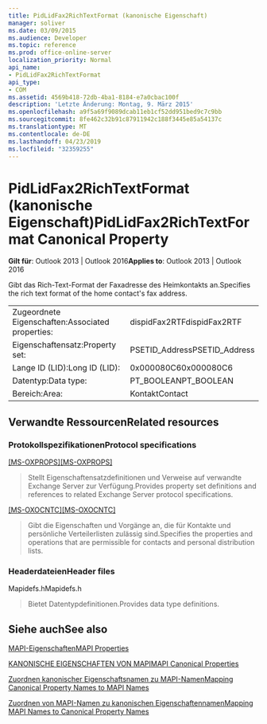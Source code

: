 ```yaml
---
title: PidLidFax2RichTextFormat (kanonische Eigenschaft)
manager: soliver
ms.date: 03/09/2015
ms.audience: Developer
ms.topic: reference
ms.prod: office-online-server
localization_priority: Normal
api_name:
- PidLidFax2RichTextFormat
api_type:
- COM
ms.assetid: 4569b418-72db-4ba1-8184-e7a0cbac100f
description: 'Letzte Änderung: Montag, 9. März 2015'
ms.openlocfilehash: a9f5a69f9089dcab11eb1cf52dd951bed9c7c9bb
ms.sourcegitcommit: 8fe462c32b91c87911942c188f3445e85a54137c
ms.translationtype: MT
ms.contentlocale: de-DE
ms.lasthandoff: 04/23/2019
ms.locfileid: "32359255"
---
```

# <a name="pidlidfax2richtextformat-canonical-property"></a><span data-ttu-id="5aa05-103">PidLidFax2RichTextFormat (kanonische Eigenschaft)</span><span class="sxs-lookup"><span data-stu-id="5aa05-103">PidLidFax2RichTextFormat Canonical Property</span></span>

  
  
<span data-ttu-id="5aa05-104">**Gilt für**: Outlook 2013 | Outlook 2016</span><span class="sxs-lookup"><span data-stu-id="5aa05-104">**Applies to**: Outlook 2013 | Outlook 2016</span></span> 
  
<span data-ttu-id="5aa05-105">Gibt das Rich-Text-Format der Faxadresse des Heimkontakts an.</span><span class="sxs-lookup"><span data-stu-id="5aa05-105">Specifies the rich text format of the home contact's fax address.</span></span> 
  
|||
|:-----|:-----|
|<span data-ttu-id="5aa05-106">Zugeordnete Eigenschaften:</span><span class="sxs-lookup"><span data-stu-id="5aa05-106">Associated properties:</span></span>  <br/> |<span data-ttu-id="5aa05-107">dispidFax2RTF</span><span class="sxs-lookup"><span data-stu-id="5aa05-107">dispidFax2RTF</span></span>  <br/> |
|<span data-ttu-id="5aa05-108">Eigenschaftensatz:</span><span class="sxs-lookup"><span data-stu-id="5aa05-108">Property set:</span></span>  <br/> |<span data-ttu-id="5aa05-109">PSETID_Address</span><span class="sxs-lookup"><span data-stu-id="5aa05-109">PSETID_Address</span></span>  <br/> |
|<span data-ttu-id="5aa05-110">Lange ID (LID):</span><span class="sxs-lookup"><span data-stu-id="5aa05-110">Long ID (LID):</span></span>  <br/> |<span data-ttu-id="5aa05-111">0x000080C6</span><span class="sxs-lookup"><span data-stu-id="5aa05-111">0x000080C6</span></span>  <br/> |
|<span data-ttu-id="5aa05-112">Datentyp:</span><span class="sxs-lookup"><span data-stu-id="5aa05-112">Data type:</span></span>  <br/> |<span data-ttu-id="5aa05-113">PT_BOOLEAN</span><span class="sxs-lookup"><span data-stu-id="5aa05-113">PT_BOOLEAN</span></span>  <br/> |
|<span data-ttu-id="5aa05-114">Bereich:</span><span class="sxs-lookup"><span data-stu-id="5aa05-114">Area:</span></span>  <br/> |<span data-ttu-id="5aa05-115">Kontakt</span><span class="sxs-lookup"><span data-stu-id="5aa05-115">Contact</span></span>  <br/> |
   
## <a name="related-resources"></a><span data-ttu-id="5aa05-116">Verwandte Ressourcen</span><span class="sxs-lookup"><span data-stu-id="5aa05-116">Related resources</span></span>

### <a name="protocol-specifications"></a><span data-ttu-id="5aa05-117">Protokollspezifikationen</span><span class="sxs-lookup"><span data-stu-id="5aa05-117">Protocol specifications</span></span>

<span data-ttu-id="5aa05-118">[[MS-OXPROPS]](https://msdn.microsoft.com/library/f6ab1613-aefe-447d-a49c-18217230b148%28Office.15%29.aspx)</span><span class="sxs-lookup"><span data-stu-id="5aa05-118">[[MS-OXPROPS]](https://msdn.microsoft.com/library/f6ab1613-aefe-447d-a49c-18217230b148%28Office.15%29.aspx)</span></span>
  
> <span data-ttu-id="5aa05-119">Stellt Eigenschaftensatzdefinitionen und Verweise auf verwandte Exchange Server zur Verfügung.</span><span class="sxs-lookup"><span data-stu-id="5aa05-119">Provides property set definitions and references to related Exchange Server protocol specifications.</span></span>
    
<span data-ttu-id="5aa05-120">[[MS-OXOCNTC]](https://msdn.microsoft.com/library/9b636532-9150-4836-9635-9c9b756c9ccf%28Office.15%29.aspx)</span><span class="sxs-lookup"><span data-stu-id="5aa05-120">[[MS-OXOCNTC]](https://msdn.microsoft.com/library/9b636532-9150-4836-9635-9c9b756c9ccf%28Office.15%29.aspx)</span></span>
  
> <span data-ttu-id="5aa05-121">Gibt die Eigenschaften und Vorgänge an, die für Kontakte und persönliche Verteilerlisten zulässig sind.</span><span class="sxs-lookup"><span data-stu-id="5aa05-121">Specifies the properties and operations that are permissible for contacts and personal distribution lists.</span></span>
    
### <a name="header-files"></a><span data-ttu-id="5aa05-122">Headerdateien</span><span class="sxs-lookup"><span data-stu-id="5aa05-122">Header files</span></span>

<span data-ttu-id="5aa05-123">Mapidefs.h</span><span class="sxs-lookup"><span data-stu-id="5aa05-123">Mapidefs.h</span></span>
  
> <span data-ttu-id="5aa05-124">Bietet Datentypdefinitionen.</span><span class="sxs-lookup"><span data-stu-id="5aa05-124">Provides data type definitions.</span></span>
    
## <a name="see-also"></a><span data-ttu-id="5aa05-125">Siehe auch</span><span class="sxs-lookup"><span data-stu-id="5aa05-125">See also</span></span>



[<span data-ttu-id="5aa05-126">MAPI-Eigenschaften</span><span class="sxs-lookup"><span data-stu-id="5aa05-126">MAPI Properties</span></span>](mapi-properties.md)
  
[<span data-ttu-id="5aa05-127">KANONISCHE EIGENSCHAFTEN VON MAPI</span><span class="sxs-lookup"><span data-stu-id="5aa05-127">MAPI Canonical Properties</span></span>](mapi-canonical-properties.md)
  
[<span data-ttu-id="5aa05-128">Zuordnen kanonischer Eigenschaftsnamen zu MAPI-Namen</span><span class="sxs-lookup"><span data-stu-id="5aa05-128">Mapping Canonical Property Names to MAPI Names</span></span>](mapping-canonical-property-names-to-mapi-names.md)
  
[<span data-ttu-id="5aa05-129">Zuordnen von MAPI-Namen zu kanonischen Eigenschaftennamen</span><span class="sxs-lookup"><span data-stu-id="5aa05-129">Mapping MAPI Names to Canonical Property Names</span></span>](mapping-mapi-names-to-canonical-property-names.md)

